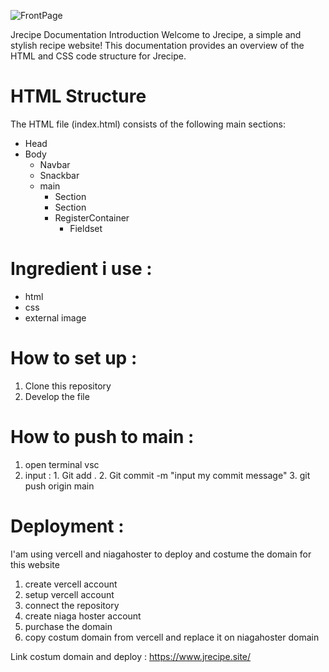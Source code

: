 ![FrontPage](image.png)

Jrecipe Documentation
Introduction
Welcome to Jrecipe, a simple and stylish recipe website! This documentation provides an overview of the HTML and CSS code structure for Jrecipe.

# HTML Structure
The HTML file (index.html) consists of the following main sections:

- Head
- Body
  - Navbar
  - Snackbar
  - main
    - Section
    - Section
    - RegisterContainer
      - Fieldset

# Ingredient i use : 
- html
- css
- external image
  
# How to set up :

1. Clone this repository
2. Develop the file
   
# How to push to main :

1. open terminal vsc 
2. input : 1. Git add . 
           2. Git commit -m "input my commit message"
           3. git push origin main

# Deployment :

I'am using vercell and niagahoster to deploy and costume the domain for this website 

1. create vercell account
2. setup vercell account
3. connect the repository
4. create niaga hoster account
5. purchase the domain
6. copy costum domain from vercell and replace it on niagahoster domain

Link costum domain and deploy : https://www.jrecipe.site/